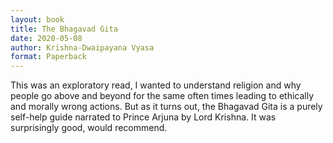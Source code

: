 ```yaml
---
layout: book
title: The Bhagavad Gita
date: 2020-05-08
author: Krishna-Dwaipayana Vyasa
format: Paperback
---
```


This was an exploratory read, I wanted to understand religion and why people go above and beyond for the same often times leading to ethically and morally wrong actions. But as it turns out, the Bhagavad Gita is a purely self-help guide narrated to Prince Arjuna by Lord Krishna. It was surprisingly good, would recommend.
